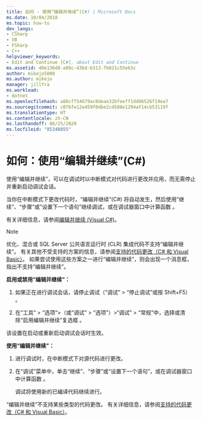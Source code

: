 ```yaml
---
title: 如何 - 使用“编辑并继续”(C#) | Microsoft Docs
ms.date: 10/04/2018
ms.topic: how-to
dev_langs:
- CSharp
- VB
- FSharp
- C++
helpviewer_keywords:
- Edit and Continue [C#], about Edit and Continue
ms.assetid: 40e136d8-a08c-43bd-b313-fb821c55eb3c
author: mikejo5000
ms.author: mikejo
manager: jillfra
ms.workload:
- dotnet
ms.openlocfilehash: a88cff54679ac0deae32bfeeff1dd96526f19ea7
ms.sourcegitcommit: c076fe12e459f0dbe2cd508e1294af14cb53119f
ms.translationtype: HT
ms.contentlocale: zh-CN
ms.lasthandoff: 06/25/2020
ms.locfileid: "85348855"
---
```

# <a name="how-to-use-edit-and-continue-c"></a>如何：使用“编辑并继续”(C#)
使用“编辑并继续”，可以在调试时以中断模式对代码进行更改并应用，而无需停止并重新启动调试会话。

当你在中断模式下更改代码时，“编辑并继续”(C#) 将自动发生，然后使用“继续”、“步骤”或“设置下一个语句”继续调试，或在调试器窗口中计算函数  。

有关详细信息，请参阅[编辑并继续 (Visual C#)](../debugger/edit-and-continue-visual-csharp.md)。

>[!NOTE]
>优化、混合或 SQL Server 公共语言运行时 (CLR) 集成代码不支持“编辑并继续”。 有关其他不受支持的方案的信息，请参阅[支持的代码更改（C# 和 Visual Basic）](../debugger/supported-code-changes-csharp.md)。 如果尝试使用这些方案之一进行“编辑并继续”，则会出现一个消息框，指出不支持“编辑并继续”。

**启用或禁用“编辑并继续”：**

1. 如果正在进行调试会话，请停止调试（“调试” > “停止调试”或按 Shift+F5）   。

1. 在“工具” > “选项”>（或“调试” > “选项”）>“调试” > “常规”中，选择或清除“启用编辑并继续”复选框      。

该设置在启动或重新启动调试会话时生效。

**使用“编辑并继续”：**

1. 进行调试时，在中断模式下对源代码进行更改。

1. 在“调试”菜单中，单击“继续”、“步骤”或“设置下一个语句”，或在调试器窗口中计算函数   。

   调试将使用新的已编译代码继续进行。

“编辑并继续”不支持某些类型的代码更改。 有关详细信息，请参阅[支持的代码更改（C# 和 Visual Basic）](../debugger/supported-code-changes-csharp.md)。

